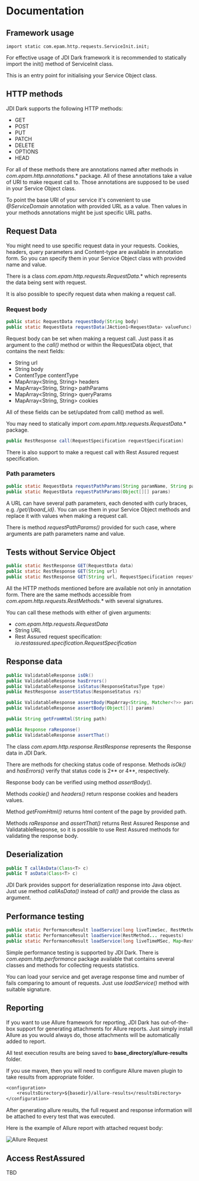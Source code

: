 # Documentation
## Framework usage

```
import static com.epam.http.requests.ServiceInit.init;
```

For effective usage of JDI Dark framework it is recommended to statically import the init() method of ServiceInit class.

This is an entry point for initialising your Service Object class.
## HTTP methods
JDI Dark supports the following HTTP methods:

 - GET
 - POST
 - PUT
 - PATCH
 - DELETE
 - OPTIONS
 - HEAD

For all of these methods there are annotations named after methods in *com.epam.http.annotations.** package.
All of these annotations take a value of URI to make request call to. Those annotations are supposed to be used in your Service Object class.

To point the base URI of your service it's convenient to use *@ServiceDomain* annotation with provided URL as a value.
Then values in your methods annotations might be just specific URL paths.
## Request Data
You might need to use specific request data in your requests. Cookies, headers, query parameters and Content-type are available in annotation form.
So you can specify them in your Service Object class with provided name and value.

There is a class *com.epam.http.requests.RequestData.** which represents the data being sent with request.

It is also possible to specify request data when making a request call.
### Request body

```java
public static RequestData requestBody(String body)
public static RequestData requestData(JAction1<RequestData> valueFunc)
 ```
 
Request body can be set when making a request call. Just pass it as argument to the *call()* method or within the RequestData object,
that contains the next fields:

 - String url
 - String body
 - ContentType contentType
 - MapArray<String, String> headers
 - MapArray<String, String> pathParams
 - MapArray<String, String> queryParams
 - MapArray<String, String> cookies

All of these fields can be set/updated from call() method as well.

You may need to statically import *com.epam.http.requests.RequestData.** package.

 ```java
public RestResponse call(RequestSpecification requestSpecification) 
 ```

There is also support to make a request call with Rest Assured request specification.
### Path parameters

```java
public static RequestData requestPathParams(String paramName, String paramValue) 
public static RequestData requestPathParams(Object[][] params)
```

A URL can have several path parameters, each denoted with curly braces, e.g. */get/{board_id}*. You can use them in your Service Object methods and 
replace it with values when making a request call.

There is method *requestPathParams()* provided for such case, where arguments are path parameters name and value.
## Tests without Service Object

```java
public static RestResponse GET(RequestData data)
public static RestResponse GET(String url)
public static RestResponse GET(String url, RequestSpecification requestSpecification) 
```

All the HTTP methods mentioned before are available not only in annotation form.
There are the same methods accessible from *com.epam.http.requests.RestMethods.** with several signatures.

You can call these methods with either of given arguments:

 - *com.epam.http.requests.RequestData*
 - String URL
 - Rest Assured request specification: *io.restassured.specification.RequestSpecification*

## Response data

```java
public ValidatableResponse isOk()
public ValidatableResponse hasErrors()
public ValidatableResponse isStatus(ResponseStatusType type)
public RestResponse assertStatus(ResponseStatus rs)
```

```java
public ValidatableResponse assertBody(MapArray<String, Matcher<?>> params)
public ValidatableResponse assertBody(Object[][] params)
```

```java
public String getFromHtml(String path)
```

```java
public Response raResponse()
public ValidatableResponse assertThat()
```
The class *com.epam.http.response.RestResponse* represents the Response data in JDI Dark.

There are methods for checking status code of response. Methods *isOk()* and *hasErrors()* verify that status code is 2** or 4**, respectively.

Response body can be verified using method *assertBody()*.

Methods *cookie()* and *headers()* return response cookies and headers values.

Method *getFromHtml()* returns html content of the page by provided path.

Methods *raResponse* and *assertThat()* returns Rest Assured Response and ValidatableResponse, so it is possible to use Rest Assured methods for validating the response body.
## Deserialization
```java
public T callAsData(Class<T> c)
public T asData(Class<T> c)
```

JDI Dark provides support for deserialization response into Java object. Just use method *callAsData()* instead of *call()* and provide the class as argument.
## Performance testing
```java
public static PerformanceResult loadService(long liveTimeSec, RestMethod... requests)
public static PerformanceResult loadService(RestMethod... requests)
public static PerformanceResult loadService(long liveTimeMSec, Map<RestMethod, Integer> weightRequests)
```

Simple performance testing is supported by JDI Dark. There is *com.epam.http.performance* package available that contains
several classes and methods for collecting requests statistics.

You can load your service and get average response time and number of fails comparing to amount of requests. Just use *loadService()* method with suitable signature. 
## Reporting
If you want to use Allure framework for reporting, JDI Dark has out-of-the-box support for generating attachments for Allure reports.
Just simply install Allure as you would always do, those attachments will be automatically added to report.

All test execution results are being saved to __base_directory/allure-results__ folder.

If you use maven, then you will need to configure Allure maven plugin to take results from appropriate folder.

```dtd
<configuration>
    <resultsDirectory>${basedir}/allure-results</resultsDirectory>
</configuration>
```

After generating allure results, the full request and response information will be attached to every test that was executed.

Here is the example of Allure report with attached request body:

![Allure Request](../images/allure_request.png)
## Access RestAssured
TBD
